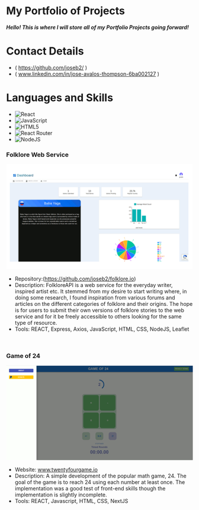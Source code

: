 # My Portfolio of Projects

___Hello! This is where I will store all of my Portfolio Projects going forward!___

# Contact Details

* ( https://github.com/joseb2/ )
* ( www.linkedin.com/in/jose-avalos-thompson-6ba002127 )

# Languages and Skills

* ![React](https://img.shields.io/badge/react-%2320232a.svg?style=for-the-badge&logo=react&logoColor=%2361DAFB)
* ![JavaScript](https://img.shields.io/badge/javascript-%23323330.svg?style=for-the-badge&logo=javascript&logoColor=%23F7DF1E)
* ![HTML5](https://img.shields.io/badge/html5-%23E34F26.svg?style=for-the-badge&logo=html5&logoColor=white)
* ![React Router](https://img.shields.io/badge/React_Router-CA4245?style=for-the-badge&logo=react-router&logoColor=white)
* ![NodeJS](https://img.shields.io/badge/node.js-6DA55F?style=for-the-badge&logo=node.js&logoColor=white)

### Folklore Web Service

![Alt Text](./assets/FolkloreAPI.gif)

* Repository:(https://github.com/joseb2/folklore.io)
* Description: FolkloreAPI is a web service for the everyday writer, inspired artist etc. It stemmed from my desire to start writing where, in doing some research, I found inspiration from various forums and articles on the different categories of folklore and their origins. The hope is for users to submit their own versions of folklore stories to the web service and for it be freely accessible to others looking for the same type of resource.
* Tools: REACT, Express, Axios, JavaScript, HTML, CSS, NodeJS, Leaflet

<br/>

### Game of 24

![Alt Text](./assets/TwentyFour.gif)

* Website: www.twentyfourgame.io
* Description: A simple development of the popular math game, 24. The goal of the game is to reach 24 using each number at least once. The implementation was a good test of front-end skills though the implementation is slightly incomplete.
* Tools: REACT, Javascript, HTML, CSS, NextJS
